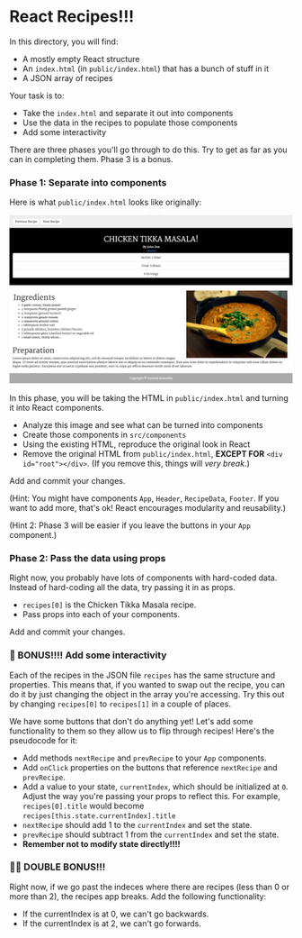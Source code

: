 # React Recipes!!!

In this directory, you will find:

- A mostly empty React structure
- An `index.html` (in `public/index.html`) that has a bunch of stuff in it
- A JSON array of recipes

Your task is to:

- Take the `index.html` and separate it out into components
- Use the data in the recipes to populate those components
- Add some interactivity

There are three phases you'll go through to do this. Try to get as far as you can in completing them. Phase 3 is a bonus.

### Phase 1: Separate into components

Here is what `public/index.html` looks like originally:

![original](../assets/original.png)

In this phase, you will be taking the HTML in `public/index.html` and turning it into React components.

- Analyze this image and see what can be turned into components
- Create those components in `src/components`
- Using the existing HTML, reproduce the original look in React
- Remove the original HTML from `public/index.html`, **EXCEPT FOR** `<div id="root"></div>`. (If you remove this, things will _very break_.)

Add and commit your changes.

(Hint: You might have components `App`, `Header`, `RecipeData`, `Footer`. If you want to add more, that's ok! React encourages modularity and reusability.)

(Hint 2: Phase 3 will be easier if you leave the buttons in your `App` component.)

### Phase 2: Pass the data using props

Right now, you probably have lots of components with hard-coded data. Instead of hard-coding all the data, try passing it in as props.

- `recipes[0]` is the Chicken Tikka Masala recipe.
- Pass props into each of your components.

Add and commit your changes.

### 🚀 BONUS!!!! Add some interactivity

Each of the recipes in the JSON file `recipes` has the same structure and properties. This means that, if you wanted to swap out the recipe, you can do it by just changing the object in the array you're accessing. Try this out by changing `recipes[0]` to `recipes[1]` in a couple of places.

We have some buttons that don't do anything yet! Let's add some functionality to them so they allow us to flip through recipes! Here's the pseudocode for it:

- Add methods `nextRecipe` and `prevRecipe` to your `App` components.
- Add `onClick` properties on the buttons that reference `nextRecipe` and `prevRecipe`.
- Add a value to your state, `currentIndex`, which should be initialized at `0`. Adjust the way you're passing your props to reflect this. For example, `recipes[0].title` would become `recipes[this.state.currentIndex].title`
- `nextRecipe` should add 1 to the `currentIndex` and set the state.
- `prevRecipe` should subtract 1 from the `currentIndex` and set the state.
- **Remember not to modify state directly!!!!**

### 🚀🚀 DOUBLE BONUS!!!

Right now, if we go past the indeces where there are recipes (less than 0 or more than 2), the recipes app breaks. Add the following functionality:

- If the currentIndex is at 0, we can't go backwards.
- If the currentIndex is at 2, we can't go forwards.
